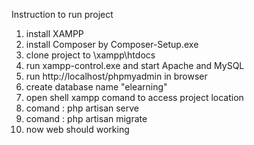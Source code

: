 Instruction to run project
1. install XAMPP
2. install Composer by Composer-Setup.exe 
3. clone project to \xampp\htdocs
4. run xampp-control.exe and start Apache and MySQL
5. run http://localhost/phpmyadmin in browser
6. create database name "elearning"
7. open shell xampp comand to access project location
8. comand : php artisan serve 
9. comand : php artisan migrate
10. now web should working
